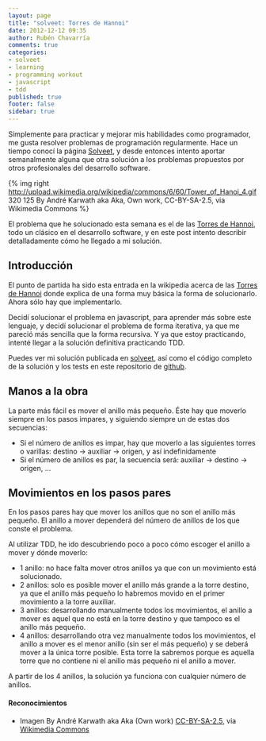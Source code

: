 ```yaml
---
layout: page
title: "solveet: Torres de Hannoi"
date: 2012-12-12 09:35
author: Rubén Chavarría
comments: true
categories: 
- solveet
- learning
- programming workout
- javascript
- tdd
published: true
footer: false
sidebar: true
---
```


Simplemente para practicar y mejorar mis habilidades como programador, me gusta resolver problemas
de programación regularmente. Hace un tiempo conocí la página [Solveet](http://solveet.com), y desde
entonces intento aportar semanalmente alguna que otra solución a los problemas propuestos por otros
profesionales del desarrollo software.

{% img right http://upload.wikimedia.org/wikipedia/commons/6/60/Tower_of_Hanoi_4.gif 320 125 By André Karwath aka Aka, Own work, CC-BY-SA-2.5, via Wikimedia Commons %}

El problema que he solucionado esta semana es el de las 
[Torres de Hannoi](http://www.solveet.com/exercises/Torres-de-Hannoi/72), todo un clásico en el 
desarrollo software, y en este post intento describir detalladamente cómo he llegado a mi solución.

<!-- more -->

## Introducción

El punto de partida ha sido esta entrada en la wikipedia acerca de las 
[Torres de Hannoi](http://es.wikipedia.org/wiki/Torres_de_Han%C3%B3i) donde explica de una forma muy
básica la forma de solucionarlo. Ahora sólo hay que implementarlo.

Decidí solucionar el problema en javascript, para aprender más sobre este lenguaje, y decidí solucionar
el problema de forma iterativa, ya que me pareció más sencilla que la forma recursiva. Y ya que estoy
practicando, intenté llegar a la solución definitiva practicando TDD.

Puedes ver mi solución publicada en [solveet](http://www.solveet.com/exercises/Torres-de-Hannoi/72/solution-1051),
así como el código completo de la solución y los tests en este repositorio de 
[github](https://github.com/rchavarria/solveet-problems/tree/master/hannoi-js).

## Manos a la obra

La parte más fácil es mover el anillo más pequeño. Éste hay que moverlo siempre en los pasos impares,
y siguiendo siempre un de estas dos secuencias:

- Si el número de anillos es impar, hay que moverlo a las siguientes torres o varillas: 
destino -> auxiliar -> origen, y así indefinidamente
- Si el número de anillos es par, la secuencia será: auxiliar -> destino -> origen, ...

## Movimientos en los pasos pares

En los pasos pares hay que mover los anillos que no son el anillo más pequeño. El anillo a mover dependerá
del número de anillos de los que conste el problema.

Al utilizar TDD, he ido descubriendo poco a poco cómo escoger el anillo a mover y dónde moverlo:

- 1 anillo: no hace falta mover otros anillos ya que con un movimiento está solucionado.
- 2 anillos: solo es posible mover el anillo más grande a la torre destino, ya que el anillo más pequeño lo
habremos movido en el primer movimiento a la torre auxiliar.
- 3 anillos: desarrollando manualmente todos los movimientos, el anillo a mover es aquel que no está en la
torre destino y que tampoco es el anillo más pequeño.
- 4 anillos: desarrollando otra vez manualmente todos los movimientos, el anillo a mover es el menor anillo 
(sin ser el más pequeño) y se deberá mover a la única torre posible. Esta torre la sabremos porque es aquella
torre que no contiene ni el anillo más pequeño ni el anillo a mover.

A partir de los 4 anillos, la solución ya funciona con cualquier número de anillos.

#### Reconocimientos

- Imagen By André Karwath aka Aka (Own work) [CC-BY-SA-2.5](http://creativecommons.org/licenses/by-sa/2.5), via [Wikimedia Commons](http://commons.wikimedia.org/wiki/File%3ATower_of_Hanoi_4.gif)
